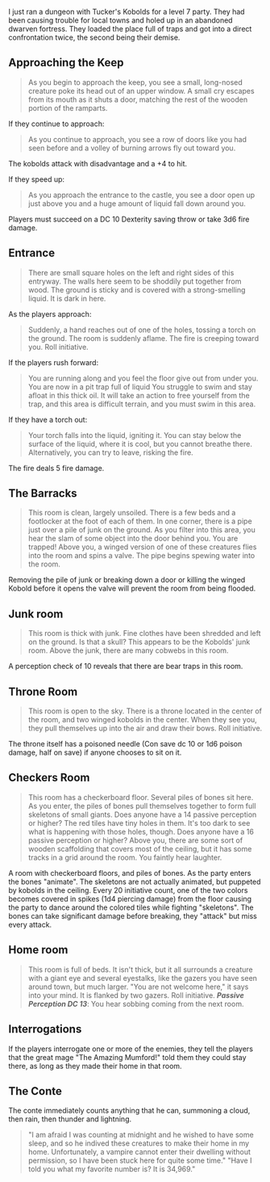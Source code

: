 I just ran a dungeon with Tucker's Kobolds for a level 7 party. They had been causing trouble for local towns and holed up in an abandoned dwarven fortress. They loaded the place full of traps and got into a direct confrontation twice, the second being their demise.

## Approaching the Keep
> As you begin to approach the keep, you see a small, long-nosed creature poke its head out of an upper window. A small cry escapes from its mouth as it shuts a door, matching the rest of the wooden portion of the ramparts.

If they continue to approach:
> As you continue to approach, you see a row of doors like you had seen before and a volley of burning arrows fly out toward you.

The kobolds attack with disadvantage and a +4 to hit.

If they speed up:
> As you approach the entrance to the castle, you see a door open up just above you and a huge amount of liquid fall down around you. 

Players must succeed on a DC 10 Dexterity saving throw or take 3d6 fire damage. 


## Entrance
> There are small square holes on the left and right sides of this entryway. The walls here seem to be shoddily put together from wood. The ground is sticky and is covered with a strong-smelling liquid. It is dark in here.

As the players approach:
> Suddenly, a hand reaches out of one of the holes, tossing a torch on the ground. The room is suddenly aflame. The fire is creeping toward you. Roll initiative.

If the players rush forward:
> You are running along and you feel the floor give out from under you. You are now in a pit trap full of liquid You struggle to swim and stay afloat in this thick oil. It will take an action to free yourself from the trap, and this area is difficult terrain, and you must swim in this area.

If they have a torch out:
> Your torch falls into the liquid, igniting it. You can stay below the surface of the liquid, where it is cool, but you cannot breathe there. Alternatively, you can try to leave, risking the fire.

The fire deals 5 fire damage.

## The Barracks
> This room is clean, largely unsoiled. There is a few beds and a footlocker at the foot of each of them.
> In one corner, there is a pipe just over a pile of junk on the ground.
> As you filter into this area, you hear the slam of some object into the door behind you. You are trapped! Above you, a winged version of one of these creatures flies into the room and spins a valve. The pipe begins spewing water into the room.

Removing the pile of junk or breaking down a door or killing the winged Kobold before it opens the valve will prevent the room from being flooded.

## Junk room
> This room is thick with junk. Fine clothes have been shredded and left on the ground. Is that a skull? This appears to be the Kobolds' junk room. Above the junk, there are many cobwebs in this room. 

A perception check of 10 reveals that there are bear traps in this room.

## Throne Room
> This room is open to the sky. There is a throne located in the center of the room, and two winged kobolds in the center. When they see you, they pull themselves up into the air and draw their bows. Roll initiative.

The throne itself has a poisoned needle (Con save dc 10 or 1d6 poison damage, half on save) if anyone chooses to sit on it.

## Checkers Room
> This room has a checkerboard floor. Several piles of bones sit here. As you enter, the piles of bones pull themselves together to form full skeletons of small giants. 
> Does anyone have a 14 passive perception or higher?
> The red tiles have tiny holes in them. It's too dark to see what is happening with those holes, though.
> Does anyone have a 16 passive perception or higher?
> Above you, there are some sort of wooden scaffolding that covers most of the ceiling, but it has some tracks in a grid around the room. You faintly hear laughter.

A room with checkerboard floors, and piles of bones. As the party enters the bones "animate". The skeletons are not actually animated, but puppeted by kobolds in the ceiling. Every 20 initiative count, one of the two colors becomes covered in spikes (1d4 piercing damage) from the floor causing the party to dance around the colored tiles while fighting "skeletons". The bones can take significant damage before breaking, they "attack" but miss every attack.

## Home room
> This room is full of beds. It isn't thick, but it all surrounds a creature with a giant eye and several eyestalks, like the gazers you have seen around town, but much larger. 
> "You are not welcome here," it says into your mind. It is flanked by two gazers. Roll initiative.
> ***Passive Perception DC 13***: You hear sobbing coming from the next room. 


## Interrogations
If the players interrogate one or more of the enemies, they tell the players that the great mage "The Amazing Mumford!" told them they could stay there, as long as they made their home in that room.

## The Conte
The conte immediately counts anything that he can, summoning a cloud, then rain, then thunder and lightning.
> "I am afraid I was counting at midnight and he wished to have some sleep, and so he indived these creatures to make their home in my home. Unfortunately, a vampire cannot enter their dwelling without permission, so I have been stuck here for quite some time."
> "Have I told you what my favorite number is? It is 34,969."